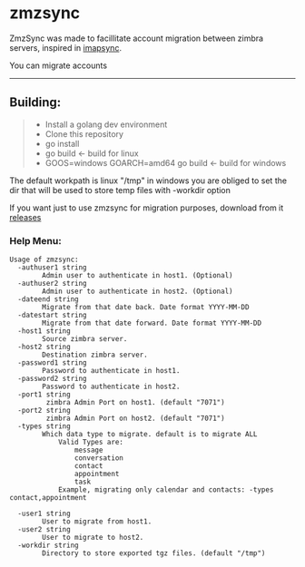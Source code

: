 # zmzsync

ZmzSync was made to facillitate account migration between zimbra servers, inspired in [imapsync](https://github.com/imapsync/imapsync/).

You can migrate accounts

------

Building:
-----

> - Install a golang dev environment
> - Clone this repository
> - go install
> - go build <- build for linux
> - GOOS=windows GOARCH=amd64 go build <- build for windows

The default workpath is linux "/tmp" in windows you are obliged to set the dir that will be used to store temp files with -workdir option


If you want just to use zmzsync for migration purposes, download from it [releases](https://github.com/LeoMarangoni/zmzsync/releases)

### **Help Menu:**
```help
Usage of zmzsync:
  -authuser1 string
    	Admin user to authenticate in host1. (Optional)
  -authuser2 string
    	Admin user to authenticate in host2. (Optional)
  -dateend string
    	Migrate from that date back. Date format YYYY-MM-DD
  -datestart string
    	Migrate from that date forward. Date format YYYY-MM-DD
  -host1 string
    	Source zimbra server.
  -host2 string
    	Destination zimbra server.
  -password1 string
    	Password to authenticate in host1.
  -password2 string
    	Password to authenticate in host2.
  -port1 string
    	 zimbra Admin Port on host1. (default "7071")
  -port2 string
    	 zimbra Admin Port on host2. (default "7071")
  -types string
    	Which data type to migrate. default is to migrate ALL
    		Valid Types are:
    			message
    			conversation
    			contact
    			appointment
    			task
    		Example, migrating only calendar and contacts: -types contact,appointment
    	
  -user1 string
    	User to migrate from host1.
  -user2 string
    	User to migrate to host2.
  -workdir string
    	Directory to store exported tgz files. (default "/tmp")
```

